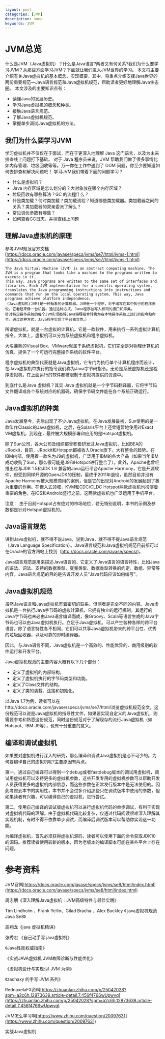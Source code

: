 ```yaml
---
layout: post
categories: [JVM]
description: none
keywords: JVM
---
```

# JVM总览
什么是JVM（Java虚拟机）？什么是Java语言?两者又有何关系?我们为什么要学习JVM？从那些方面学习JVM？下面就让我们进入JVM世界的学习。
本文将主要介绍有关Java虚拟机的基本概念、实现概要。其中，将重点介绍支撑Java世界的两份重要规范—Java语言规范和Java虚拟机规范，帮助读者更好地理解Java生态圈。
本文涉及的主要知识点有：
- 读懂Java的发展历史。
- 学习Java虚拟机的概念和种类。
- 接触Java语言规范。
- 了解Java虚拟机规范。
- 掌握单步调试Java虚拟机的方法。

## 我们为什么要学习JVM
学习虚拟机并不仅仅在于面试，而在于更深入地理解 Java 这门语言，以及为未来排查线上问题打下基础。
对于 Java 程序员来说，JVM 帮助我们做了很多事情比如内存管理、垃圾回收等等。万一你在工作中遇到了 OOM 问题，你至少要知道如何去排查和解决问题吧！
学习JVM我们带着下面的问题学习？
- 什么是虚拟机？
- Java 内存区域是怎么划分的？大对象放在哪个内存区域？
- 垃圾回收有哪些算法？GC 的流程什么？
- 什是类加载？何时类加载？类加载流程？知道哪些类加载器。类加载器之间的关系？类加载器的双亲委派了解么？ 
- 常见调优参数有哪些？
- 如何查看GC日志，并排查线上问题

## 理解Java虚拟机的原理
参考JVM规范官方文档[https://docs.oracle.com/javase/specs/jvms/se7/html/jvms-1.html](https://docs.oracle.com/javase/specs/jvms/se7/html/jvms-1.html)
```text
The Java Virtual Machine (JVM) is an abstract computing machine. The JVM is a program that looks like a machine to the programs written to execute in it. 
This way, Java programs are written to the same set of interfaces and libraries. Each JVM implementation for a specific operating system, 
translates the Java programming instructions into instructions and commands that run on the local operating system. This way, Java programs achieve platform independence.
（Java虚拟机(JVM)是一种抽象的计算机器。JVM是一个程序，对于编写在其中执行的程序来说，它看起来像一台机器。通过这种方式，Java程序被写入相同的接口和库集。
针对特定操作系统的每个JVM实现都将Java编程指令转换为在本地操作系统上运行的指令和命令。通过这种方式，Java程序实现了平台独立性。）
```

所谓虚拟机，就是一台虚拟的计算机。它是一款软件，用来执行一系列虚拟计算机指令。大体上，虚拟机可以分为系统虚拟机和程序虚拟机。

大名鼎鼎的Visual Box、VMware就属于系统虚拟机，它们完全是对物理计算机的仿真，提供了一个可运行完整操作系统的软件平台。

程序虚拟机的典型代表就是Java虚拟机，它专门为执行单个计算机程序而设计，在Java虚拟机中执行的指令我们称为Java字节码指令。无论是系统虚拟机还是程序虚拟机，在上面运行的软件都被限制于虚拟机提供的资源中。

到底什么是Java 虚拟机？其实 Java 虚拟机就是一个字节码翻译器，它将字节码文件翻译成各个系统对应的机器码，确保字节码文件能在各个系统正确运行。

## Java虚拟机的种类
Java发展至今，先后出现了不少Java虚拟机。在Java发展最初，Sun使用的是一款叫作Classic的Java虚拟机，之后，在Solaris平台上还曾短暂地使用过Exact VM虚拟机，到现在，最终被大规模部署和应用的是Hotspot虚拟机。

除了Sun公司，各大公司及组织都曾积极研发过Java虚拟机，比如BEA的JRockit，目前，JRockit和Hotspot都被收入Oracle旗下，大有整合的趋势。在IBM内部，使用着一款名为J9的虚拟机，广泛用于IBM的各大产品（如果当年IBM成功收购了Sun，那么很可能是J9和Hotspot进行整合了）。此外，Apache也曾经推出过与JDK 1.5和JDK 1.6 兼容的Java运行平台Apache Harmony，它是开源软件，但受到同样开源的OpenJDK的压制，最终于2011年退役，虽然目前并没有Apache Harmony被大规模商用的案例，但是它的出现对Android的发展起到了极为重要的作用。在嵌入式领域，KVM和CDC/CLDC Hotspot两款虚拟机也扮演着重要的角色，在iOS和Android盛行之前，这两款虚拟机也广泛运用于手机平台。

注意： 由于目前Hotspot占有绝对的市场地位，若无特别说明，本书的示例及参数都是针对Hotspot虚拟机的。

## Java语言规范
讲到Java虚拟机，就不得不说Java，说到Java，就不得不提Java语言规范（Java Language Specification）。Java语言规范和Java虚拟机规范目前都可以在Oracle的官方网站上找到（http://docs.oracle.com/javase/specs/)。

Java语言规范是用来描述Java语言的，它定义了Java语言的语言特性，比如Java的语法、词法、支持的数据类型、变量类型、数据类型转换的约定、数组、异常等内容。Java语言规范的目的是告诉开发人员“Java代码应该如何编写”。

## Java虚拟机规范
虽然Java语言和Java虚拟机有着密切的联系，但两者是完全不同的内容。Java虚拟机是一台执行Java字节码的虚拟计算机，它拥有独立的运行机制，其运行的Java字节码也未必由Java语言编译而成，像Groovy、Scala等语言生成的Java字节码也可以由Java虚拟机执行。立足于Java虚拟机，可以产生各种各样的跨平台语言。除了语言特性各不相同，它们可以共享Java虚拟机带来的跨平台性、优秀的垃圾回收器，以及可靠的即时编译器。

因此，与Java语言不同，Java虚拟机是一个高效的、性能优异的、商用级别的软件运行和开发平台。

Java虚拟机规范的主要内容大概有以下几个部分：
- 定义了虚拟机的内部结构。
- 定义了虚拟机执行的字节码类型和功能。
- 定义了Class文件的结构。
- 定义了类的装载、连接和初始化。

以Java 1.7为例，读者可以在http://docs.oracle.com/javase/specs/jvms/se7/html/浏览虚拟机规范全文。这份规范可以说是Java虚拟机的指导性文件，如果要实现自定义的Java虚拟机，则需要参考和熟悉这份规范，同时这份规范对于了解现存的流行Java虚拟机（如Hotspot、IBM J9等），也有十分重要的意义。

## 编译和调试虚拟机
如果要对虚拟机进行深入的研究，那么编译和调试Java虚拟机是必不可少的。为何要编译自己的虚拟机呢?主要原因有两点。

第一，通过自己编译可以得到一个debug或者fastdebug版本的调试用虚拟机，调试用虚拟机可以支持更多的虚拟机参数，这些开发专用的虚拟机参数可以帮助开发人员获得更多的虚拟机内部信息，而这些参数在正常发行版本中是无法使用的。因此考虑到本书的实用性，本书并不会过多介绍那些只在调试版本中使用的参数，但如果读者有兴趣，可以编译自己的虚拟机，进行尝试。

第二，使用自己编译的调试版虚拟机可以进行虚拟机代码的单步调试，有利于实现对虚拟机代码的理解。由于虚拟机代码比较复杂，仅通过代码阅读很难深入理解其实现机制，有时不得不依靠单步调试，而编译后调试版本可以帮助你实现这一功能。

为编译虚拟机，首先必须获得虚拟机源码，读者可以使用下面的命令获取JDK10的源码。推荐读者使用较新的版本，因为老版本的编译脚本可能在某些平台上存在问题。


# 参考资料
JVM官网[https://docs.oracle.com/javase/specs/jvms/se8/html/index.html](https://docs.oracle.com/javase/specs/jvms/se8/html/index.html)

周志朋《深入理解Java虚拟机：JVM高级特性与最佳实践》

Tim Lindholm 、Frank Yellin、Gilad Bracha 、Alex Buckley 《 java虚拟机规范 Java Se8》

高翔龙《java 虚拟机精讲》

张秀宏 《自己动手写 java虚拟机》

《Java性能权威指南》

《实战JAVA虚拟机 JVM故障诊断与性能优化》

《虚拟机设计与实现:以 JVM 为例》

《zachaxy 的手写 JVM 系列》

RednaxelaFX资料[https://zhuanlan.zhihu.com/p/25042028?spm=a2c6h.12873639.article-detail.7.456f4766wUpwvq](https://zhuanlan.zhihu.com/p/25042028?spm=a2c6h.12873639.article-detail.7.456f4766wUpwvq)

JVM怎么学习啊[https://www.zhihu.com/question/20097631](https://www.zhihu.com/question/20097631)

实战Java虚拟机

